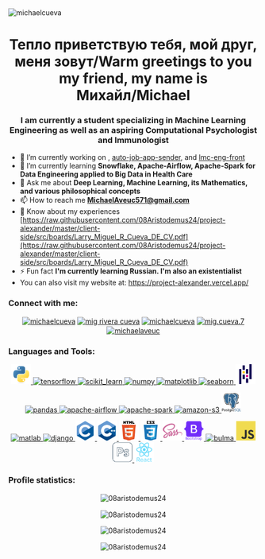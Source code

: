 <img align="center" src="https://github.com/08Aristodemus24/08Aristodemus24/blob/master/105452071-411e4880-5c43-11eb-8ae2-4de61f310bf9.gif" alt="michaelcueva" style="max-width: 100%"/>
<h1 align="center">Тепло приветствую тебя, мой друг, меня зовут/Warm greetings to you my friend, my name is Михайл/Michael</h1>
<h3 align="center">I am currently a student specializing in Machine Learning Engineering as well as an aspiring Computational Psychologist and Immunologist</h3>



- 🔭 I’m currently working on [](https://github.com/08Aristodemus24/gen-philo-text.git), [auto-job-app-sender](https://github.com/08Aristodemus24/auto-job-app-sender), and [lmc-eng-front](https://github.com/08Aristodemus24/lmc-eng-front.git)
- 🌱 I’m currently learning **Snowflake, Apache-Airflow, Apache-Spark for Data Engineering applied to Big Data in Health Care**
- 💬 Ask me about **Deep Learning, Machine Learning, its Mathematics, and various philosophical concepts**
- 📫 How to reach me **MichaelAveuc571@gmail.com**
- 📄 Know about my experiences [https://raw.githubusercontent.com/08Aristodemus24/project-alexander/master/client-side/src/boards/Larry_Miguel_R_Cueva_DE_CV.pdf](https://raw.githubusercontent.com/08Aristodemus24/project-alexander/master/client-side/src/boards/Larry_Miguel_R_Cueva_DE_CV.pdf)
- ⚡ Fun fact **I'm currently learning Russian. I'm also an existentialist**
- You can also visit my website at: https://project-alexander.vercel.app/



<h3 align="left">Connect with me:</h3>
<p align="center">
  <a href="https://linkedin.com/in/michaelcueva" target="blank"><img align="center" src="https://raw.githubusercontent.com/rahuldkjain/github-profile-readme-generator/master/src/images/icons/Social/linked-in-alt.svg" alt="michaelcueva" height="30" width="40" /></a>
  <a href="https://stackoverflow.com/users/12556138/mig-rivera-cueva" target="blank"><img align="center" src="https://raw.githubusercontent.com/rahuldkjain/github-profile-readme-generator/master/src/images/icons/Social/stack-overflow.svg" alt="mig rivera cueva" height="30" width="40" /></a>
  <a href="https://kaggle.com/michaelcueva" target="blank"><img align="center" src="https://raw.githubusercontent.com/rahuldkjain/github-profile-readme-generator/master/src/images/icons/Social/kaggle.svg" alt="michaelcueva" height="30" width="40" /></a>
  <a href="https://fb.com/mig.cueva.7" target="blank"><img align="center" src="https://raw.githubusercontent.com/rahuldkjain/github-profile-readme-generator/master/src/images/icons/Social/facebook.svg" alt="mig.cueva.7" height="30" width="40" /></a>
  <a href="https://www.leetcode.com/michaelaveuc" target="blank"><img align="center" src="https://raw.githubusercontent.com/rahuldkjain/github-profile-readme-generator/master/src/images/icons/Social/leet-code.svg" alt="michaelaveuc" height="30" width="40" /></a>
</p>



<h3 align="left">Languages and Tools:</h3>
<p align="center"> 
  <!-- machine learning and deep learning -->
  <a href="https://www.python.org" target="_blank" rel="noreferrer"> <img src="https://raw.githubusercontent.com/devicons/devicon/master/icons/python/python-original.svg" alt="python" width="40" height="40"/> </a> 
  <a href="https://www.tensorflow.org" target="_blank" rel="noreferrer"> <img src="https://www.vectorlogo.zone/logos/tensorflow/tensorflow-icon.svg" alt="tensorflow" width="40" height="40"/> </a>
  <a href="https://scikit-learn.org/" target="_blank" rel="noreferrer"> <img src="https://upload.wikimedia.org/wikipedia/commons/0/05/Scikit_learn_logo_small.svg" alt="scikit_learn" width="40" height="40"/> </a> 
  <a href="https://numpy.org/" target="_blank" rel="noreferrer"> <img src="https://www.svgrepo.com/show/354127/numpy.svg" alt="numpy" width="40" height="40"/> </a>
  <a href="https://matplotlib.org/" target="_blank" rel="noreferrer"> <img src="https://upload.wikimedia.org/wikipedia/commons/thumb/0/01/Created_with_Matplotlib-logo.svg/2048px-Created_with_Matplotlib-logo.svg.png" alt="matplotlib" width="40" height="40"/> </a>
  <a href="https://seaborn.pydata.org/" target="_blank" rel="noreferrer"> <img src="https://seaborn.pydata.org/_images/logo-mark-lightbg.svg" alt="seaborn" width="40" height="40"/> </a> 
  <a href="https://pandas.pydata.org/" target="_blank" rel="noreferrer"> <img src="https://raw.githubusercontent.com/devicons/devicon/2ae2a900d2f041da66e950e4d48052658d850630/icons/pandas/pandas-original.svg" alt="pandas" width="40" height="40"/> </a> 
</p>

<p align="center">
  <!-- data engineering -->
  <a href="https://www.snowflake.com/en/" target="_blank" rel="noreferrer"> <img src="https://companieslogo.com/img/orig/SNOW-cf55aa82.svg" alt="pandas" width="40" height="40"/> </a> 
  <a href="https://airflow.apache.org/" target="_blank" rel="noreferrer"> <img src="https://icon.icepanel.io/Technology/svg/Apache-Airflow.svg" alt="apache-airflow" width="40" height="40"/> </a> 
  <a href="https://spark.apache.org/" target="_blank" rel="noreferrer"> <img src="https://upload.wikimedia.org/wikipedia/commons/f/f3/Apache_Spark_logo.svg" alt="apache-spark" width="40" height="40"/> </a>
  <a href="https://aws.amazon.com/s3/" target="_blank" rel="noreferrer"> <img src="https://upload.wikimedia.org/wikipedia/commons/b/bc/Amazon-S3-Logo.svg" alt="amazon-s3" width="40" height="40"/> </a>
  <a href="https://www.postgresql.org" target="_blank" rel="noreferrer"> <img src="https://raw.githubusercontent.com/devicons/devicon/master/icons/postgresql/postgresql-original-wordmark.svg" alt="postgresql" width="40" height="40"/> </a> 
</p>

<p align="center">
  <!-- client and server side web development -->
  <a href="https://www.mathworks.com/" target="_blank" rel="noreferrer"> <img src="https://upload.wikimedia.org/wikipedia/commons/2/21/Matlab_Logo.png" alt="matlab" width="40" height="40"/> </a> 
  <a href="https://www.djangoproject.com/" target="_blank" rel="noreferrer"> <img src="https://cdn.worldvectorlogo.com/logos/django.svg" alt="django" width="40" height="40"/> </a> 
  <a href="https://www.cprogramming.com/" target="_blank" rel="noreferrer"> <img src="https://raw.githubusercontent.com/devicons/devicon/master/icons/c/c-original.svg" alt="c" width="40" height="40"/> </a> 
  <a href="https://www.w3schools.com/cpp/" target="_blank" rel="noreferrer"> <img src="https://raw.githubusercontent.com/devicons/devicon/master/icons/cplusplus/cplusplus-original.svg" alt="cplusplus" width="40" height="40"/> </a> 
  <a href="https://www.w3.org/html/" target="_blank" rel="noreferrer"> <img src="https://raw.githubusercontent.com/devicons/devicon/master/icons/html5/html5-original-wordmark.svg" alt="html5" width="40" height="40"/> </a> 
  <a href="https://www.w3schools.com/css/" target="_blank" rel="noreferrer"> <img src="https://raw.githubusercontent.com/devicons/devicon/master/icons/css3/css3-original-wordmark.svg" alt="css3" width="40" height="40"/> </a> 
  <a href="https://sass-lang.com" target="_blank" rel="noreferrer"> <img src="https://raw.githubusercontent.com/devicons/devicon/master/icons/sass/sass-original.svg" alt="sass" width="40" height="40"/> </a>
  <a href="https://getbootstrap.com" target="_blank" rel="noreferrer"> <img src="https://raw.githubusercontent.com/devicons/devicon/master/icons/bootstrap/bootstrap-plain-wordmark.svg" alt="bootstrap" width="40" height="40"/> </a> 
  <a href="https://bulma.io/" target="_blank" rel="noreferrer"> <img src="https://raw.githubusercontent.com/gilbarbara/logos/804dc257b59e144eaca5bc6ffd16949752c6f789/logos/bulma.svg" alt="bulma" width="40" height="40"/> </a> 
  <a href="https://developer.mozilla.org/en-US/docs/Web/JavaScript" target="_blank" rel="noreferrer"> <img src="https://raw.githubusercontent.com/devicons/devicon/master/icons/javascript/javascript-original.svg" alt="javascript" width="40" height="40"/> </a> 
  <a href="https://www.photoshop.com/en" target="_blank" rel="noreferrer"> <img src="https://raw.githubusercontent.com/devicons/devicon/master/icons/photoshop/photoshop-line.svg" alt="photoshop" width="40" height="40"/> </a> 
  <a href="https://reactjs.org/" target="_blank" rel="noreferrer"> <img src="https://raw.githubusercontent.com/devicons/devicon/master/icons/react/react-original-wordmark.svg" alt="react" width="40" height="40"/> </a> 
</p>

<h3 align="left">Profile statistics:</h3>
<p align="center"><img align="center" src="https://github-readme-stats.vercel.app/api/top-langs/?username=08Aristodemus24&layout=donut-vertical&theme=gotham&hide_border=false" alt="08aristodemus24" /></p>
<p align="center"><img align="center" src="https://github-readme-stats.vercel.app/api?username=08aristodemus24&show_icons=true&theme=gotham&locale=en&hide_border=false" alt="08aristodemus24" /></p>
<p align="center"><img align="center" src="https://github-readme-streak-stats.herokuapp.com/?user=08aristodemus24&theme=gotham&hide_border=false" alt="08aristodemus24" /></p>
<p align="center"><img align="center" src="https://github-profile-summary-cards.vercel.app/api/cards/profile-details?username=08Aristodemus24&theme=gotham" alt="08aristodemus24" /></p>

